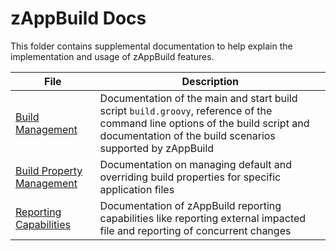 # zAppBuild Docs

This folder contains supplemental documentation to help explain the implementation and usage of zAppBuild features.

|File|Description|
|-|-|
|[Build Management](BUILD.md)|Documentation of the main and start build script `build.groovy`, reference of the command line options of the build script and documentation of the build scenarios supported by zAppBuild |
|[Build Property Management](FilePropertyManagement.md)|Documentation on managing default and overriding build properties for specific application files|
|[Reporting Capabilities](REPORTS.md)|Documentation of zAppBuild reporting capabilities like reporting external impacted file and reporting of concurrent changes|

